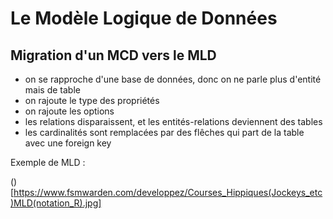 # Le Modèle Logique de Données

## Migration d'un MCD vers le MLD

- on se rapproche d'une base de données, donc on ne parle plus d'entité mais de table
- on rajoute le type des propriétés
- on rajoute les options
- les relations disparaissent, et les entités-relations deviennent des tables
- les cardinalités sont remplacées par des flêches qui part de la table avec une foreign key

Exemple de MLD :

()[https://www.fsmwarden.com/developpez/Courses_Hippiques(Jockeys_etc)MLD(notation_R).jpg]
